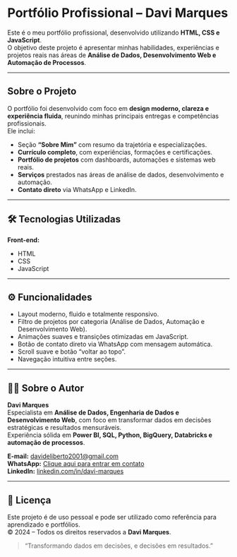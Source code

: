 # Portfólio Profissional – Davi Marques

Este é o meu portfólio profissional, desenvolvido utilizando **HTML, CSS e JavaScript**.  
O objetivo deste projeto é apresentar minhas habilidades, experiências e projetos reais nas áreas de **Análise de Dados, Desenvolvimento Web e Automação de Processos**.

---

## Sobre o Projeto

O portfólio foi desenvolvido com foco em **design moderno, clareza e experiência fluida**, reunindo minhas principais entregas e competências profissionais.  
Ele inclui:

- Seção **“Sobre Mim”** com resumo da trajetória e especializações.  
- **Currículo completo**, com experiências, formações e certificações.  
- **Portfólio de projetos** com dashboards, automações e sistemas web reais.  
- **Serviços** prestados nas áreas de análise de dados, desenvolvimento e automação.  
- **Contato direto** via WhatsApp e LinkedIn.  

---

## 🛠 Tecnologias Utilizadas

**Front-end:**  
- HTML
- CSS
- JavaScript

---

## ⚙️ Funcionalidades

- Layout moderno, fluido e totalmente responsivo.  
- Filtro de projetos por categoria (Análise de Dados, Automação e Desenvolvimento Web).  
- Animações suaves e transições otimizadas em JavaScript.  
- Botão de contato direto via WhatsApp com mensagem automática.  
- Scroll suave e botão “voltar ao topo”.  
- Navegação intuitiva entre seções.  

---

## 👨‍💻 Sobre o Autor

**Davi Marques**  
Especialista em **Análise de Dados, Engenharia de Dados e Desenvolvimento Web**, com foco em transformar dados em decisões estratégicas e resultados mensuráveis.  
Experiência sólida em **Power BI, SQL, Python, BigQuery, Databricks e automação de processos**.

**E-mail:** [davideliberto2001@gmail.com](mailto:davideliberto2001@gmail.com)  
**WhatsApp:** [Clique aqui para entrar em contato](https://wa.me/5517996666062?text=Ol%C3%A1%2C%20eu%20vim%20pelo%20seu%20portf%C3%B3lio%2C%20pode%20me%20falar%20mais%20sobre%20seus%20servi%C3%A7os%3F)  
**LinkedIn:** [linkedin.com/in/davi-marques](https://www.linkedin.com/in/david-deliberto-marques/)

---

## 🪪 Licença

Este projeto é de uso pessoal e pode ser utilizado como referência para aprendizado e portfólios.  
© 2024 – Todos os direitos reservados a **Davi Marques**.

> “Transformando dados em decisões, e decisões em resultados.”

